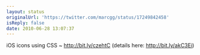 ```yaml
---
layout: status
originalUrl: 'https://twitter.com/marcgg/status/17249842458'
isReply: false
date: 2010-06-28 13:07:37
---
```


iOS icons using CSS ~ http://bit.ly/czehtC (details here: http://bit.ly/akC3Ei)
